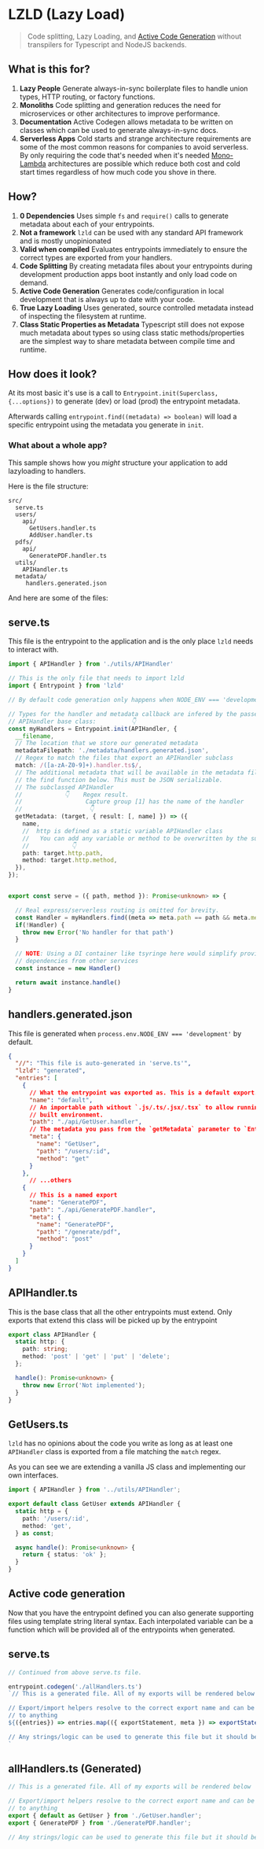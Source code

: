 # LZLD (Lazy Load)

> Code splitting, Lazy Loading, and [Active Code Generation](https://wiki.c2.com/?ActiveCodeGeneration) without transpilers for Typescript and NodeJS backends.

## What is this for?

1. **Lazy People** Generate always-in-sync boilerplate files to handle
   union types, HTTP routing, or factory functions.
1. **Monoliths** Code splitting and generation reduces the need for
   microservices or other architectures to improve performance.
1. **Documentation** Active Codegen allows metadata to be written on classes
   which can be used to generate always-in-sync docs.
1. **Serverless Apps** Cold starts and strange architecture requirements are some of
   the most common reasons for companies to avoid serverless. By only requiring
   the code that's needed when it's needed [Mono-Lambda][monolambda]
   architectures are possible which reduce both cost and cold start times
   regardless of how much code you shove in there.

## How?

1. **0 Dependencies** Uses simple `fs` and `require()` calls to generate
   metadata about each of your entrypoints.
1. **Not a framework** `lzld` can be used with any standard API framework and
   is mostly unopinionated
1. **Valid when compiled** Evaluates entrypoints immediately to ensure the
   correct types are exported from your handlers.
1. **Code Splitting** By creating metadata files about your entrypoints during
   development production apps boot instantly and only load code on demand.
1. **Active Code Generation** Generates code/configuration in local development
   that is always up to date with your code.
1. **True Lazy Loading** Uses generated, source controlled metadata instead of
   inspecting the filesystem at runtime.
1. **Class Static Properties as Metadata** Typescript still does not expose
   much metadata about types so using class static methods/properties are the
   simplest way to share metadata between compile time and runtime.

## How does it look?

At its most basic it's use is a call to `Entrypoint.init(Superclass,
{...options})` to generate (dev) or load (prod) the entrypoint metadata.

Afterwards calling `entrypoint.find((metadata) => boolean)` will load a
specific entrypoint using the metadata you generate in `init`.



### What about a whole app?

This sample shows how you _might_ structure your application to add lazyloading
to handlers.

Here is the file structure:
```
src/
  serve.ts
  users/
    api/
      GetUsers.handler.ts
      AddUser.handler.ts
  pdfs/
    api/
      GeneratePDF.handler.ts
  utils/
    APIHandler.ts
  metadata/
     handlers.generated.json
```

And here are some of the files:
<!-- tabs:start -->

## **serve.ts**

This file is the entrypoint to the application and is the only place `lzld`
needs to interact with.


```typescript
import { APIHandler } from './utils/APIHandler'

// This is the only file that needs to import lzld
import { Entrypoint } from 'lzld'

// By default code generation only happens when NODE_ENV === 'development'

// Types for the handler and metadata callback are infered by the passed
// APIHandler base class:          👇
const myHandlers = Entrypoint.init(APIHandler, {
  __filename,
  // The location that we store our generated metadata
  metadataFilepath: './metadata/handlers.generated.json',
  // Regex to match the files that export an APIHandler subclass
  match: /([a-zA-Z0-9]+).handler.ts$/,
  // The additional metadata that will be available in the metadata file and
  // the find function below. This must be JSON serializable.
  // The subclassed APIHandler
  //            👇    Regex result.
  //                  Capture group [1] has the name of the handler
  //                   👇
  getMetadata: (target, { result: [, name] }) => ({
    name,
    //  http is defined as a static variable APIHandler class
    //   You can add any variable or method to be overwritten by the subclass
    //            👇
    path: target.http.path,
    method: target.http.method,
  }),
});


export const serve = ({ path, method }): Promise<unknown> => {

  // Real express/serverless routing is omitted for brevity.
  const Handler = myHandlers.find((meta => meta.path == path && meta.method == method }))
  if(!Handler) {
    throw new Error('No handler for that path')
  }

  // NOTE: Using a DI container like tsyringe here would simplify providing
  // dependencies from other services
  const instance = new Handler()

  return await instance.handle()
}
```

## **handlers.generated.json**

This file is generated when `process.env.NODE_ENV === 'development'` by default.

```json
{
  "//": "This file is auto-generated in 'serve.ts'",
  "lzld": "generated",
  "entries": [
    {
      // What the entrypoint was exported as. This is a default export.
      "name": "default",
      // An importable path without `.js/.ts/.jsx/.tsx` to allow running in
      // built environment.
      "path": "./api/GetUser.handler",
      // The metadata you pass from the `getMetadata` parameter to `Entrypoint.init`
      "meta": {
        "name": "GetUser",
        "path": "/users/:id",
        "method": "get"
      }
    },
      // ...others
    {
      // This is a named export
      "name": "GeneratePDF",
      "path": "./api/GeneratePDF.handler",
      "meta": {
        "name": "GeneratePDF",
        "path": "/generate/pdf",
        "method": "post"
      }
    }
  ]
}
```

## **APIHandler.ts**

This is the base class that all the other entrypoints must extend. Only exports
that extend this class will be picked up by the entrypoint

```typescript
export class APIHandler {
  static http: {
    path: string;
    method: 'post' | 'get' | 'put' | 'delete';
  };

  handle(): Promise<unknown> {
    throw new Error('Not implemented');
  }
}
```

## **GetUsers.ts**

`lzld` has no opinions about the code you write as long as at least one
`APIHandler` class is exported from a file matching the `match` regex.

As you can see we are extending a vanilla JS class and implementing our own
interfaces.


```typescript
import { APIHandler } from '../utils/APIHandler';

export default class GetUser extends APIHandler {
  static http = {
    path: '/users/:id',
    method: 'get',
  } as const;

  async handle(): Promise<unknown> {
    return { status: 'ok' };
  }
}
```


<!-- tabs:end -->

## Active code generation


Now that you have the entrypoint defined you can also generate supporting files
using template string literal syntax. Each interpolated variable can be a
function which will be provided all of the entrypoints when generated.

<!-- tabs:start -->

## **serve.ts**
```typescript
// Continued from above serve.ts file.

entrypoint.codegen('./allHandlers.ts')
`// This is a generated file. All of my exports will be rendered below

// Export/import helpers resolve to the correct export name and can be aliased
// to anything
${({entries}) => entries.map(({ exportStatement, meta }) => exportStatement(meta.name))}

// Any strings/logic can be used to generate this file but it should be the same in production/dev
`
```

## **allHandlers.ts (Generated)**

```typescript
// This is a generated file. All of my exports will be rendered below

// Export/import helpers resolve to the correct export name and can be aliased
// to anything
export { default as GetUser } from './GetUser.handler';
export { GeneratePDF } from './GeneratePDF.handler';

// Any strings/logic can be used to generate this file but it should be the same in production/dev
```

<!-- tabs:end -->


[monolambda]:https://docs.aws.amazon.com/lambda/latest/operatorguide/monolith.html
